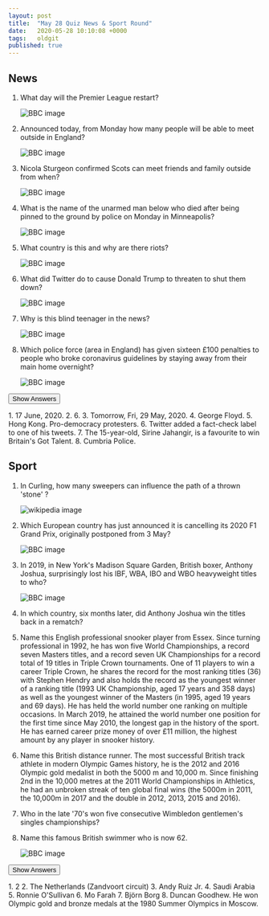 ```yaml
---
layout: post
title:  "May 28 Quiz News & Sport Round"
date:   2020-05-28 10:10:08 +0000
tags:   oldgit
published: true
---
```


## News

1. What day will the Premier League restart?

    ![BBC image](https://ichef.bbci.co.uk/onesport/cps/480/cpsprodpb/14388/production/_112542828_klopp.jpg)

2. Announced today, from Monday how many people will be able to meet outside in England?

    ![BBC image](https://ichef.bbci.co.uk/news/660/cpsprodpb/711A/production/_112545982_bdf6a404-958c-41f0-8312-678010cabee3.jpg)

3. Nicola Sturgeon confirmed Scots can meet friends and family outside from when?

    ![BBC image](https://ichef.bbci.co.uk/images/ic/1024x576/p08d94g3.jpg)

4. What is the name of the unarmed man below who died after being pinned to the ground by police on Monday in Minneapolis?

    ![BBC image](https://ichef.bbci.co.uk/news/624/cpsprodpb/67F0/production/_112480662_5f9752d1-97fe-44e3-942d-81fc759a442c.jpg)

5. What country is this and why are there riots?

    ![BBC image](https://ichef.bbci.co.uk/news/660/cpsprodpb/179DD/production/_112533769_061658395.jpg)

6. What did Twitter do to cause Donald Trump to threaten to shut them down?

    ![BBC image](https://ichef.bbci.co.uk/news/660/cpsprodpb/383D/production/_112479341_gettyimages-1215628275.jpg)

7. Why is this blind teenager in the news?

    ![BBC image](https://images.immediate.co.uk/production/volatile/sites/3/2020/05/britains_got_talent_sirine-0237c41.jpg?quality=90&resize=620,413)

8. Which police force (area in England) has given sixteen £100 penalties to people who broke coronavirus guidelines by staying away from their main home overnight?

    ![BBC image](https://ichef.bbci.co.uk/news/660/cpsprodpb/15809/production/_112537088_gettyimages-177298033.jpg)

<button class="answer-button">Show Answers</button>
<div class="hide" markdown="1">
1. 17 June, 2020.
2. 6.
3. Tomorrow, Fri, 29 May, 2020.
4. George Floyd.
5. Hong Kong. Pro-democracy protesters.
6. Twitter added a fact-check label to one of his tweets.
7. The 15-year-old, Sirine Jahangir, is a favourite to win Britain's Got Talent.
8. Cumbria Police. 
</div>

## Sport

1. In Curling, how many sweepers can influence the path of a thrown 'stone' ?

    ![wikipedia image](https://upload.wikimedia.org/wikipedia/commons/2/28/Brier_045.jpg)

2. Which European country has just announced it is cancelling its 2020 F1 Grand Prix, originally postponed from 3 May?

    ![BBC image](https://ichef.bbci.co.uk/onesport/cps/480/cpsprodpb/55AD/production/_112533912_circuit2.png)

3. In 2019, in New York's Madison Square Garden, British boxer, Anthony Joshua, surprisingly lost his IBF, WBA, IBO and WBO heavyweight titles to who? 

    ![BBC image](https://ichef.bbci.co.uk/images/ic/1200x675/p07wrgm2.jpg)

4. In which country, six months later, did Anthony Joshua win the titles back in a rematch?

5. Name this English professional snooker player from Essex. Since turning professional in 1992, he has won five World Championships, a record seven Masters titles, and a record seven UK Championships for a record total of 19 titles in Triple Crown tournaments. One of 11 players to win a career Triple Crown, he shares the record for the most ranking titles (36) with Stephen Hendry and also holds the record as the youngest winner of a ranking title (1993 UK Championship, aged 17 years and 358 days) as well as the youngest winner of the Masters (in 1995, aged 19 years and 69 days). He has held the world number one ranking on multiple occasions. In March 2019, he attained the world number one position for the first time since May 2010, the longest gap in the history of the sport. He has earned career prize money of over £11 million, the highest amount by any player in snooker history.

6. Name this British distance runner. The most successful British track athlete in modern Olympic Games history, he is the 2012 and 2016 Olympic gold medalist in both the 5000 m and 10,000 m. Since finishing 2nd in the 10,000 metres at the 2011 World Championships in Athletics, he had an unbroken streak of ten global final wins (the 5000m in 2011, the 10,000m in 2017 and the double in 2012, 2013, 2015 and 2016).

7. Who in the late '70's won five consecutive Wimbledon gentlemen's singles championships?

8. Name this famous British swimmer who is now 62.

    ![BBC image](https://ichef.bbci.co.uk/images/ic/1200x675/p01h7cfd.jpg)

<p/>
<button class="answer-button">Show Answers</button>
<div class="hide" markdown="1">
1. 2
2. The Netherlands (Zandvoort circuit)
3. Andy Ruiz Jr.
4. Saudi Arabia
5. Ronnie O'Sullivan
6. Mo Farah
7. Björn Borg
8. Duncan Goodhew. He won Olympic gold and bronze medals at the 1980 Summer Olympics in Moscow.
</div>

